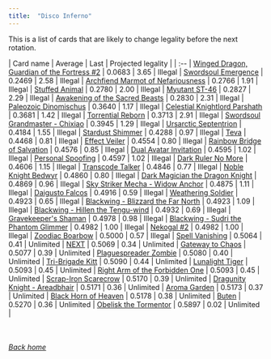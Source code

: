 ```yaml
---
title:  "Disco Inferno"
---
```


This is a list of cards that are likely to change legality before the next rotation.

| Card name | Average | Last | Projected legality |
| :-- |
[Winged Dragon, Guardian of the Fortress #2](https://db.ygoprodeck.com/card/?search=Winged%20Dragon,%20Guardian%20of%20the%20Fortress%20#2) | 0.0683 | 3.65 | Illegal |
[Swordsoul Emergence](https://db.ygoprodeck.com/card/?search=Swordsoul%20Emergence) | 0.2469 | 2.58 | Illegal |
[Archfiend Marmot of Nefariousness](https://db.ygoprodeck.com/card/?search=Archfiend%20Marmot%20of%20Nefariousness) | 0.2766 | 1.91 | Illegal |
[Stuffed Animal](https://db.ygoprodeck.com/card/?search=Stuffed%20Animal) | 0.2780 | 2.00 | Illegal |
[Myutant ST-46](https://db.ygoprodeck.com/card/?search=Myutant%20ST-46) | 0.2827 | 2.29 | Illegal |
[Awakening of the Sacred Beasts](https://db.ygoprodeck.com/card/?search=Awakening%20of%20the%20Sacred%20Beasts) | 0.2830 | 2.31 | Illegal |
[Paleozoic Dinomischus](https://db.ygoprodeck.com/card/?search=Paleozoic%20Dinomischus) | 0.3640 | 1.17 | Illegal |
[Celestial Knightlord Parshath](https://db.ygoprodeck.com/card/?search=Celestial%20Knightlord%20Parshath) | 0.3681 | 1.42 | Illegal |
[Torrential Reborn](https://db.ygoprodeck.com/card/?search=Torrential%20Reborn) | 0.3713 | 2.91 | Illegal |
[Swordsoul Grandmaster - Chixiao](https://db.ygoprodeck.com/card/?search=Swordsoul%20Grandmaster%20-%20Chixiao) | 0.3945 | 1.29 | Illegal |
[Ursarctic Septentrion](https://db.ygoprodeck.com/card/?search=Ursarctic%20Septentrion) | 0.4184 | 1.55 | Illegal |
[Stardust Shimmer](https://db.ygoprodeck.com/card/?search=Stardust%20Shimmer) | 0.4288 | 0.97 | Illegal |
[Teva](https://db.ygoprodeck.com/card/?search=Teva) | 0.4468 | 0.81 | Illegal |
[Effect Veiler](https://db.ygoprodeck.com/card/?search=Effect%20Veiler) | 0.4554 | 0.80 | Illegal |
[Rainbow Bridge of Salvation](https://db.ygoprodeck.com/card/?search=Rainbow%20Bridge%20of%20Salvation) | 0.4576 | 0.85 | Illegal |
[Dual Avatar Invitation](https://db.ygoprodeck.com/card/?search=Dual%20Avatar%20Invitation) | 0.4595 | 1.02 | Illegal |
[Personal Spoofing](https://db.ygoprodeck.com/card/?search=Personal%20Spoofing) | 0.4597 | 1.02 | Illegal |
[Dark Ruler No More](https://db.ygoprodeck.com/card/?search=Dark%20Ruler%20No%20More) | 0.4606 | 1.15 | Illegal |
[Transcode Talker](https://db.ygoprodeck.com/card/?search=Transcode%20Talker) | 0.4846 | 0.77 | Illegal |
[Noble Knight Bedwyr](https://db.ygoprodeck.com/card/?search=Noble%20Knight%20Bedwyr) | 0.4860 | 0.80 | Illegal |
[Dark Magician the Dragon Knight](https://db.ygoprodeck.com/card/?search=Dark%20Magician%20the%20Dragon%20Knight) | 0.4869 | 0.96 | Illegal |
[Sky Striker Mecha - Widow Anchor](https://db.ygoprodeck.com/card/?search=Sky%20Striker%20Mecha%20-%20Widow%20Anchor) | 0.4875 | 1.11 | Illegal |
[Daigusto Falcos](https://db.ygoprodeck.com/card/?search=Daigusto%20Falcos) | 0.4916 | 0.59 | Illegal |
[Weathering Soldier](https://db.ygoprodeck.com/card/?search=Weathering%20Soldier) | 0.4923 | 0.65 | Illegal |
[Blackwing - Blizzard the Far North](https://db.ygoprodeck.com/card/?search=Blackwing%20-%20Blizzard%20the%20Far%20North) | 0.4923 | 1.09 | Illegal |
[Blackwing - Hillen the Tengu-wind](https://db.ygoprodeck.com/card/?search=Blackwing%20-%20Hillen%20the%20Tengu-wind) | 0.4932 | 0.69 | Illegal |
[Gravekeeper's Shaman](https://db.ygoprodeck.com/card/?search=Gravekeeper's%20Shaman) | 0.4978 | 0.98 | Illegal |
[Blackwing - Sudri the Phantom Glimmer](https://db.ygoprodeck.com/card/?search=Blackwing%20-%20Sudri%20the%20Phantom%20Glimmer) | 0.4982 | 1.00 | Illegal |
[Nekogal #2](https://db.ygoprodeck.com/card/?search=Nekogal%20#2) | 0.4982 | 1.00 | Illegal |
[Zoodiac Boarbow](https://db.ygoprodeck.com/card/?search=Zoodiac%20Boarbow) | 0.5000 | 0.57 | Illegal |
[Spell Vanishing](https://db.ygoprodeck.com/card/?search=Spell%20Vanishing) | 0.5064 | 0.41 | Unlimited |
[NEXT](https://db.ygoprodeck.com/card/?search=NEXT) | 0.5069 | 0.34 | Unlimited |
[Gateway to Chaos](https://db.ygoprodeck.com/card/?search=Gateway%20to%20Chaos) | 0.5077 | 0.39 | Unlimited |
[Plaguespreader Zombie](https://db.ygoprodeck.com/card/?search=Plaguespreader%20Zombie) | 0.5080 | 0.40 | Unlimited |
[Tri-Brigade Kitt](https://db.ygoprodeck.com/card/?search=Tri-Brigade%20Kitt) | 0.5090 | 0.44 | Unlimited |
[Lunalight Tiger](https://db.ygoprodeck.com/card/?search=Lunalight%20Tiger) | 0.5093 | 0.45 | Unlimited |
[Right Arm of the Forbidden One](https://db.ygoprodeck.com/card/?search=Right%20Arm%20of%20the%20Forbidden%20One) | 0.5093 | 0.45 | Unlimited |
[Scrap-Iron Scarecrow](https://db.ygoprodeck.com/card/?search=Scrap-Iron%20Scarecrow) | 0.5170 | 0.39 | Unlimited |
[Dragunity Knight - Areadbhair](https://db.ygoprodeck.com/card/?search=Dragunity%20Knight%20-%20Areadbhair) | 0.5171 | 0.36 | Unlimited |
[Aroma Garden](https://db.ygoprodeck.com/card/?search=Aroma%20Garden) | 0.5173 | 0.37 | Unlimited |
[Black Horn of Heaven](https://db.ygoprodeck.com/card/?search=Black%20Horn%20of%20Heaven) | 0.5178 | 0.38 | Unlimited |
[Buten](https://db.ygoprodeck.com/card/?search=Buten) | 0.5270 | 0.36 | Unlimited |
[Obelisk the Tormentor](https://db.ygoprodeck.com/card/?search=Obelisk%20the%20Tormentor) | 0.5897 | 0.02 | Unlimited |

<br>

###### [Back home](index)